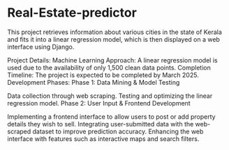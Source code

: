 # Real-Estate-predictor
This project retrieves information about various cities in the state of Kerala and fits it into a linear regression model, which is then displayed on a web interface using Django.

Project Details:
Machine Learning Approach: A linear regression model is used due to the availability of only 1,500 clean data points.
Completion Timeline: The project is expected to be completed by March 2025.
Development Phases:
Phase 1: Data Mining & Model Testing

Data collection through web scraping.
Testing and optimizing the linear regression model.
Phase 2: User Input & Frontend Development

Implementing a frontend interface to allow users to post or add property details they wish to sell.
Integrating user-submitted data with the web-scraped dataset to improve prediction accuracy.
Enhancing the web interface with features such as interactive maps and search filters.
